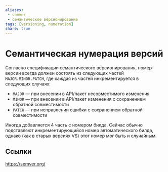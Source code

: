```yaml
---
aliases:
 - semver
 - семантическое версионирование
tags: [versioning, numeration]
share: true
---
```

# Семантическая нумерация версий
Согласно спецификации семантического версионирования, номер версии всегда должен состоять из следующих частей `MAJOR.MINOR.PATCH`, где каждая из частей инкрементируется в следующих случаях:
+ `MAJOR` — при внесении в API/пакет несовместимого изменения
+ `MINOR` — при внесении в API/пакет изменения с сохранением обратной совместимости
+ `PATCH` — при исправлении ошибки с сохранением обратной совместимости

Иногда добавляется 4 часть с номером билда. Сейчас обычно подставляют инкрементирующийся номер автоматического билда, однако (как в старых версиях VS) этот номер мог быть и случайным.

## Ссылки
https://semver.org/
